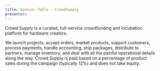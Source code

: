 ```yaml
---
title: Sponsor Table - CrowdSupply
presenter:
---
```


Crowd Supply is a curated, full-service crowdfunding and incubation platform for hardware creators.

We launch projects, accept orders, market products, support customers, process payments, handle accounting, ship packages, distribute to partners, manage inventory, and deal with all the painful operational details along the way. Crowd Supply is paid based on a percentage of product sales during the campaign (typically 12%) and does not take equity.
